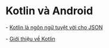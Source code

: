 # Kotlin và Android

\- [Kotlin là ngôn ngữ tuyệt vời cho JSON](#kotlin-la-ngon-ngu-tuyet-voi-cho-json.md)

\- [Giới thiệu về Kotlin](#gioi-thieu-ve-kotlin)